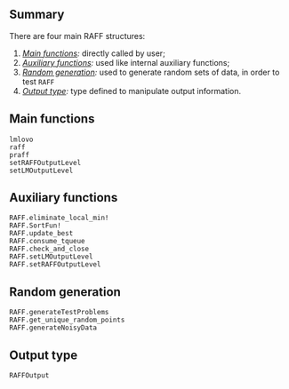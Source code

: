 ## Summary

There are four main RAFF structures: 
1. *[Main functions](@ref):* directly called by user; 
1. *[Auxiliary functions](@ref):* used like internal auxiliary functions;
1. *[Random generation](@ref):* used to generate random sets of data, in order to test `RAFF`
1. *[Output type](@ref):* type defined to manipulate output information.

## Main functions
```@docs
lmlovo
raff
praff
setRAFFOutputLevel
setLMOutputLevel
```

## Auxiliary functions
```@docs
RAFF.eliminate_local_min!
RAFF.SortFun!
RAFF.update_best
RAFF.consume_tqueue
RAFF.check_and_close
RAFF.setLMOutputLevel
RAFF.setRAFFOutputLevel
```

## Random generation
```@docs
RAFF.generateTestProblems
RAFF.get_unique_random_points
RAFF.generateNoisyData
```

## Output type
```@docs
RAFFOutput
```